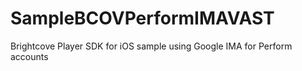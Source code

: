 SampleBCOVPerformIMAVAST
========================

Brightcove Player SDK for iOS sample using Google IMA for Perform accounts
